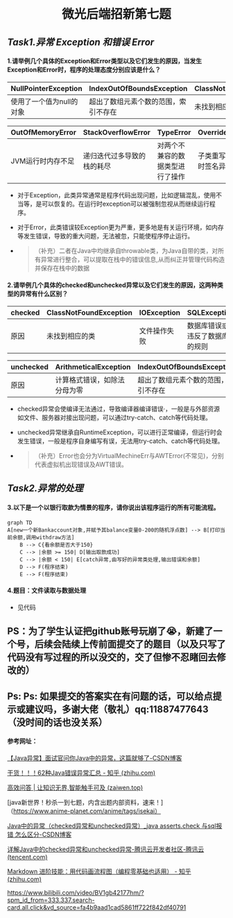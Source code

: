 # <center>微光后端招新第七题</center>

## ***Task1.异常 Exception 和错误 Error***

#### 1.请举例几个具体的Exception和Error类型以及它们发生的原因，当发生Exception和Error时，程序的处理态度分别应该是什么？

| NullPointerException     | IndexOutOfBoundsException            | ClassNotFoundException | NumberFormatException | IllegalArgumentException       | **IOException** | FileNotFoundException    |
| ------------------------ | ------------------------------------ | ---------------------- | --------------------- | ------------------------------ | --------------- | ------------------------ |
| 使用了一个值为null的对象 | 超出了数组元素个数的范围，索引不存在 | 未找到相应的类         | 数字的格式发生了错误  | 方法接受了一个不符合类型的参数 | 文件操作失败    | 未找到要求访问的文件SQLE |

| OutOfMemoryError  | StackOverflowError         | **TypeError**                    | **OverrideError**      |
| ----------------- | -------------------------- | -------------------------------- | ---------------------- |
| JVM运行时内存不足 | 递归迭代过多导致的栈的耗尽 | 对两个不兼容的数据类型进行了操作 | 子类重写父类时签名异常 |

- 对于Exception，此类异常通常是程序代码出现问题，比如逻辑混乱，使用不当等，是可以恢复的。在运行时exception可以被强制忽视从而继续运行程序。

- 对于Error，此类错误较Exception更为严重，更多地是有关运行环境，如内存等发生错误，导致的重大问题，无法被忽，只能使程序停止运行。

- > （补充）二者在Java中均继承自throwable类，为Java自带的类，对所有异常进行整合，可以提取在栈中的错误信息,从而纠正并管理代码构造并保存在栈中的数据

#### **2.请举例几个具体的checked和unchecked异常以及它们发生的原因，这两种类型的异常有什么区别？**

| checked | ClassNotFoundException | IOException  | SQLException                   |
| ------- | ---------------------- | ------------ | ------------------------------ |
| 原因    | 未找到相应的类         | 文件操作失败 | 数据库错误或违反了数据库的规则 |

| unchecked | ArithmeticalException        | IndexOutOfBoundsException            | NullPointerException     |
| --------- | ---------------------------- | ------------------------------------ | ------------------------ |
| 原因      | 计算格式错误，如除法分母为零 | 超出了数组元素个数的范围，索引不存在 | 使用了一个值为null的对象 |

- checked异常会使编译无法通过，导致编译器编译错误·，一般是与外部资源如文件、服务器对接出现问题，可以通过try-catch、catch等代码处理。

- unchecked异常继承自RuntimeException，可以进行正常编译，但运行时会发生错误，一般是程序自身编写有误，无法用try-catch、catch等代码处理。

- > （补充）Error也会分为VirtualMechineErr与AWTError(不常见)，分别代表虚拟机出现错误及AWT错误。

## ***Task2.异常的处理***

#### 3.以下是一个以银行取款为情景的程序，请你说出该程序运行的所有可能流程。

```mermaid
graph TD
A[new一个新Bankaccount对象,并赋予其balance变量0-200的随机浮点数] --> B[打印当前余额,调用withdraw方法]
    B --> C{看余额是否大于150}
    C --> |余额 >= 150| D[输出取款成功]
    C --> |余额 < 150| E[catch异常,由写好的异常类处理,输出错误和余额]
 	D --> F(程序结束)
 	E --> F(程序结束)
```

#### 4.题目：文件读取与数据处理
- 见代码



## PS：为了学生认证把github账号玩崩了😭，新建了一个号，后续会陆续上传前面提交了的题目（以及只写了代码没有写过程的所以没交的，交了但惨不忍睹回去修改的）
## Ps: Ps: 如果提交的答案实在有问题的话，可以给点提示或建议吗，多谢大佬（敬礼）qq:11887477643（没时间的话也没关系）

#### 参考网址：

[【Java异常】面试官问你Java中的异常，这篇就够了-CSDN博客](https://blog.csdn.net/weixin_52007179/article/details/142813999)

[干货！！！62种Java错误异常汇总 - 知乎 (zhihu.com)](https://zhuanlan.zhihu.com/p/658386570)

[高效问答 | 让知识无界,智能触手可及 (zaiwen.top)](https://www.zaiwen.top/chat/working-edition)

[java新世界！秒杀一到七题，内含出题内部资料，速来！]（https://www.anime-planet.com/anime/tags/isekai）

[Java中的异常（checked异常和unchecked异常）_java asserts.check 与sql报错 怎么区分-CSDN博客](https://blog.csdn.net/qq_34039868/article/details/107145009)

[详解Java中的checked异常和unchecked异常-腾讯云开发者社区-腾讯云 (tencent.com)](https://cloud.tencent.com/developer/article/1752363)

[Markdown 进阶技能：用代码画流程图（编程零基础也适用） - 知乎 (zhihu.com)](https://zhuanlan.zhihu.com/p/69495726)

https://www.bilibili.com/video/BV1gb42177hm/?spm_id_from=333.337.search-card.all.click&vd_source=fa4b9aad1cad5861ff722f842df40791
